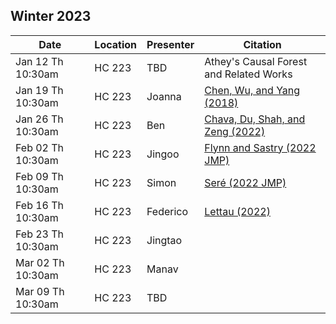 ## Winter 2023

| Date              | Location |Presenter         | Citation                                  |
|-------------------|----------|------------------|-------------------------------------------|
| Jan 12 Th 10:30am | HC 223   | TBD              | Athey's Causal Forest and Related Works   |
| Jan 19 Th 10:30am | HC 223   | Joanna           | [Chen, Wu, and Yang (2018)](https://academic.oup.com/rfs/article/32/5/2062/5427776)   | 
| Jan 26 Th 10:30am | HC 223   | Ben              | [Chava, Du, Shah, and Zeng (2022)](https://papers.ssrn.com/sol3/papers.cfm?abstract_id=4228332)    | 
| Feb 02 Th 10:30am | HC 223   | Jingoo           | [Flynn and Sastry (2022 JMP)](https://economics.mit.edu/sites/default/files/inline-files/Narratives_JMP.pdf)   | 
| Feb 09 Th 10:30am | HC 223   | Simon            | [Seré (2022 JMP)](https://drive.google.com/file/d/1RCKRAWqInxC2mMbPuuQUfsOTd00pCiRV/view)   | 
| Feb 16 Th 10:30am | HC 223   | Federico         | [Lettau (2022)](https://papers.ssrn.com/sol3/papers.cfm?abstract_id=4048531)   | 
| Feb 23 Th 10:30am | HC 223   | Jingtao          |    | 
| Mar 02 Th 10:30am | HC 223   | Manav            |    | 
| Mar 09 Th 10:30am | HC 223   | TBD              |    | 


